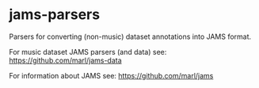 # jams-parsers
Parsers for converting (non-music) dataset annotations into JAMS format.

For music dataset JAMS parsers (and data) see: https://github.com/marl/jams-data

For information about JAMS see: https://github.com/marl/jams
